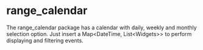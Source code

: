 # range_calendar
The range_calendar package has a calendar with daily, weekly and monthly selection option. Just insert a Map&lt;DateTime, List&lt;Widgets>> to perform displaying and filtering events.
